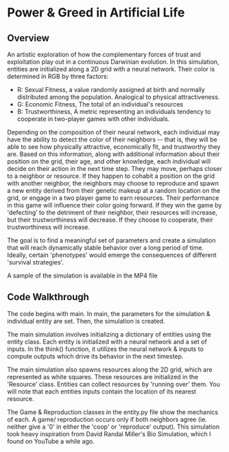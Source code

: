 # Power & Greed in Artificial Life
 
## Overview
An artistic exploration of how the complementary forces of trust and exploitation play out in a continuous Darwinian evolution. In this simulation, entities are initialized along a 2D grid with a neural network. Their color is determined in RGB by three factors:
+ R: Sexual Fitness, a value randomly assigned at birth and normally distributed among the population. Analogical to physical attractiveness.
+ G: Economic Fitness, The total of an individual's resources
+ B: Trustworthiness, A metric representing an individuals tendency to cooperate in two-player games with other individuals.

Depending on the composition of their neural network, each individual may have the ability to detect the color of their neighbors -- that is, they will be able to see how physically attractive, economically fit, and trustworthy they are. Based on this information, along with additional information about their position on the grid, their age, and other knowledge, each individual will decide on their action in the next time step. They may move, perhaps closer to a neighbor or resource. If they happen to cohabit a position on the grid with another neighbor, the neighbors may choose to reproduce and spawn a new entity derived from their genetic makeup at a random location on the grid, or engage in a two player game to earn resources. Their performance in this game will influence their color going forward. If they win the game by 'defecting' to the detriment of their neighbor, their resources will increase, but their trustworthiness will decrease. If they choose to cooperate, their trustworthiness will increase.

The goal is to find a meaningful set of parameters and create a simulation that will reach dynamically stable behavior over a long period of time. Ideally, certain 'phenotypes' would emerge the consequences of different 'survival strategies'.

A sample of the simulation is available in the MP4 file

## Code Walkthrough
The code begins with main. In main, the parameters for the simulation & individual entity are set. Then, the simulation is created. 

The main simulation involves initializing a dictionary of entities using the entity class. Each entity is initialized with a neural network and a set of inputs. In the think() function, it utilizes the neural network & inputs to compute outputs which drive its behavior in the next timestep. 

The main simulation also spawns resources along the 2D grid, which are represented as white squares. These resources are initialized in the 'Resource' class. Entities can collect resources by 'running over' them. You will note that each entities inputs contain the location of its nearest resource. 

The Game & Reproduction classes in the entity.py file show the mechanics of each. A game/ reproduction occurs only if both neighbors agree (ie. neither give a '0' in either the 'coop' or 'reproduce' output). 
This simulation took heavy inspiration from David Randal Miller's Bio Simulation, which I found on YouTube a while ago. 

